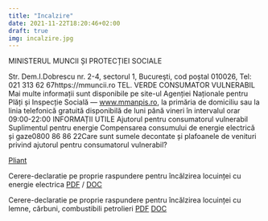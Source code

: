 ```yaml
---
title: "Incalzire"
date: 2021-11-22T18:20:46+02:00
draft: true
img: incalzire.jpg
---
```


MINISTERUL MUNCII ȘI PROTECȚIEI SOCIALE

Str. Dem.I.Dobrescu nr. 2-4, sectorul 1, Bucureşti,  cod poștal 010026, Tel: 021 313 62 67https://mmuncii.ro
TEL. VERDE CONSUMATOR VULNERABIL
Mai multe informații sunt disponibile pe site-ul 
Agenției Naționale pentru Plăți și Inspecție
Socială — www.mmanpis.ro, la primăria de domiciliu 
sau la linia telefonică gratuită disponibilă de
luni până vineri în intervalul orar 09:00-22:00 INFORMAȚII UTILE Ajutorul pentru consumatorul vulnerabil
Suplimentul  pentru energie
Compensarea  consumului de energie electrică și gaze0800 86 86 22Care sunt sumele decontate
și plafoanele de venituri
privind ajutorul pentru
consumatorul vulnerabil?


[Pliant](http://www.dasbacau.ro/files/MMuncii-Consumatorul-vulnerabil.pdf)

Cerere-declaratie pe proprie raspundere pentru încălzirea locuinței cu energie electrica [PDF](http://www.dasbacau.ro/files/CADAS-AN.pdf) / [DOC](http://www.dasbacau.ro/files/CADAS-AN.docx)

Cerere-declaratie pe proprie raspundere pentru încălzirea locuinței cu lemne, cărbuni, combustibili petrolieri [PDF](http://www.dasbacau.ro/files/CADAS-AN.pdf) [DOC](http://www.dasbacau.ro/files/CADAS-AN.docx)
